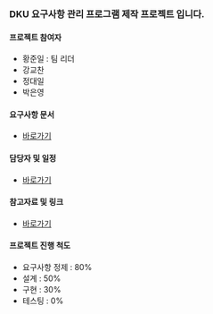 ### DKU 요구사항 관리 프로그램 제작 프로젝트 입니다.
#### 프로젝트 참여자
* 황준일 : 팀 리더
* 강교찬
* 정대일
* 박은영

#### 요구사항 문서
* [바로가기](https://github.com/lecture4u/capstone-capsequence/wiki/%ED%94%84%EB%A1%9C%EC%A0%9D%ED%8A%B8-%EC%9A%94%EA%B5%AC%EC%82%AC%ED%95%AD-%EB%AC%B8%EC%84%9C-v1.0)

#### 담당자 및 일정
* [바로가기](https://github.com/lecture4u/capstone-capsequence/wiki/%ED%94%84%EB%A1%9C%EC%A0%9D%ED%8A%B8-%EC%9D%BC%EC%A0%95-%EB%B0%8F-%EC%97%AD%ED%95%A0-%EB%B6%84%EB%B0%B0-v1.0)

#### 참고자료 및 링크
* [바로가기](https://github.com/lecture4u/capstone-capsequence/wiki/%ED%94%84%EB%A1%9C%EC%A0%9D%ED%8A%B8-%EC%B0%B8%EA%B3%A0-%EC%9E%90%EB%A3%8C-%EB%B0%8F-%EB%A7%81%ED%81%AC)

#### 프로젝트 진행 척도
* 요구사항 정제 : 80%
* 설계 : 50%
* 구현 : 30%
* 테스팅 : 0%
